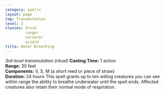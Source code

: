 ```yaml
---
category: spells
layout: page
tag: Transmutation
level: 3
classes: druid
         ranger
         sorcerer
         wizard
title: Water Breathing 
---
```

_3rd-level transmutation (ritual)_ 
**Casting Time:** 1 action    
**Range:** 30 feet    
**Components:** V, S, M (a short reed or piece of straw)    
**Duration:** 24 hours 
This spell grants up to ten willing creatures you can see within range the ability to breathe underwater until the spell ends. Affected creatures also retain their normal mode of respiration. 
